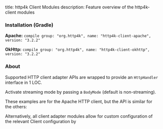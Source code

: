 title: http4k Client Modules
description: Feature overview of the http4k-client modules

### Installation (Gradle)
**Apache:** ```compile group: "org.http4k", name: "http4k-client-apache", version: "3.2.2"```

**OkHttp:** ```compile group: "org.http4k", name: "http4k-client-okhttp", version: "3.2.2"```

### About
Supported HTTP client adapter APIs are wrapped to provide an `HttpHandler` interface in 1 LOC.

Activate streaming mode by passing a `BodyMode` (default is non-streaming).

These examples are for the Apache HTTP client, but the API is similar for the others:

<script src="https://gist-it.appspot.com/https://github.com/http4k/http4k/blob/master/src/docs/guide/modules/clients/example.kt"></script>

Alternatively, all client adapter modules allow for custom configuration of the relevant Client configuration by
